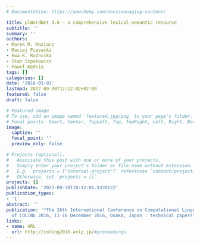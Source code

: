 ```yaml
---
# Documentation: https://wowchemy.com/docs/managing-content/

title: plWordNet 3.0 – a comprehensive lexical-semantic resource
subtitle: ''
summary: ''
authors:
- Marek M. Maziarz
- Maciej Piasecki
- Ewa K. Rudnicka
- Stan Szpakowicz
- Paweł Kędzia
tags: []
categories: []
date: '2016-01-01'
lastmod: 2022-09-30T12:12:02+02:00
featured: false
draft: false

# Featured image
# To use, add an image named `featured.jpg/png` to your page's folder.
# Focal points: Smart, Center, TopLeft, Top, TopRight, Left, Right, BottomLeft, Bottom, BottomRight.
image:
  caption: ''
  focal_point: ''
  preview_only: false

# Projects (optional).
#   Associate this post with one or more of your projects.
#   Simply enter your project's folder or file name without extension.
#   E.g. `projects = ["internal-project"]` references `content/project/deep-learning/index.md`.
#   Otherwise, set `projects = []`.
projects: []
publishDate: '2022-09-30T10:12:01.933912Z'
publication_types:
- '1'
abstract: ''
publication: '*The 26th International Conference on Computational Linguistics : proceedings
  of COLING 2016, 11-16 December 2016, Osaka, Japan : technical papers*'
links:
- name: URL
  url: http://coling2016.anlp.jp/#proceedings
---
```

